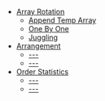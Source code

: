 * [Array Rotation](Rotation)
    * [Append Temp Array](Rotation/AppendTempArray.py)
    * [One By One](Rotation/OneByOne.py)
    * [Juggling](Rotation/Juggling.py)
* [Arrangement]()
    * [---]()
    * [---]()
* [Order Statistics]()
    * [---]()
    * [---]()